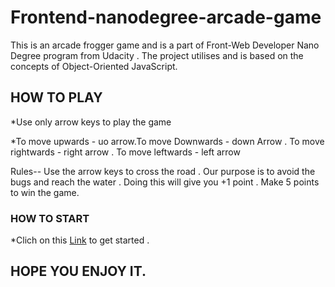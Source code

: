 # Frontend-nanodegree-arcade-game

This is an arcade frogger game and is a part of Front-Web Developer Nano Degree program from Udacity . The project utilises and is based on the concepts of Object-Oriented JavaScript.

## HOW TO PLAY

*Use only arrow keys to play the game 

*To move upwards - uo arrow.To move Downwards - down Arrow . To move rightwards - right arrow . To move leftwards - left arrow

Rules-- Use the arrow keys to cross the road . Our purpose is to avoid the bugs and reach the water . Doing this will give you +1 point . Make 5 points to win the game.

### HOW TO START
*Clich on this [Link](https://born2bdev.github.io/Udacity-Arcade-Game/.) to get started .

## HOPE YOU ENJOY IT.
